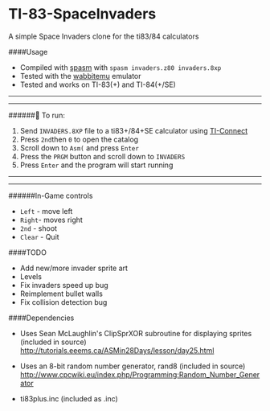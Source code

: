 # TI-83-SpaceInvaders
A simple Space Invaders clone for the ti83/84 calculators

####Usage

* Compiled with [spasm](https://wabbit.codeplex.com/) with `spasm invaders.z80 invaders.8xp`
* Tested with the [wabbitemu](https://wabbit.codeplex.com/) emulator
* Tested and works on TI-83(+) and TI-84(+/SE)
___
___
######:beginner: To run: 

1. Send `INVADERS.8XP` file to a ti83+/84+SE calculator using [TI-Connect](http://education.ti.com/en/us/products/computer_software/connectivity-software/ti-connect-software/tabs/overview)
2. Press `2nd`then `0` to open the catalog
3. Scroll down to `Asm(` and press `Enter`
4. Press the `PRGM` button and scroll down to `INVADERS`
5. Press `Enter` and the program will start running
___
___

######In-Game controls
* `Left` - move left
* `Right`- moves right
* `2nd` - shoot
* `Clear` - Quit

####TODO

* Add new/more invader sprite art
* Levels
* Fix invaders speed up bug
* Reimplement bullet walls
* Fix collision detection bug

####Dependencies

* Uses Sean McLaughlin's ClipSprXOR subroutine for displaying sprites (included in source)
http://tutorials.eeems.ca/ASMin28Days/lesson/day25.html

* Uses an 8-bit random number generator, rand8 (included in source)
http://www.cpcwiki.eu/index.php/Programming:Random_Number_Generator 

* ti83plus.inc (included as .inc)
